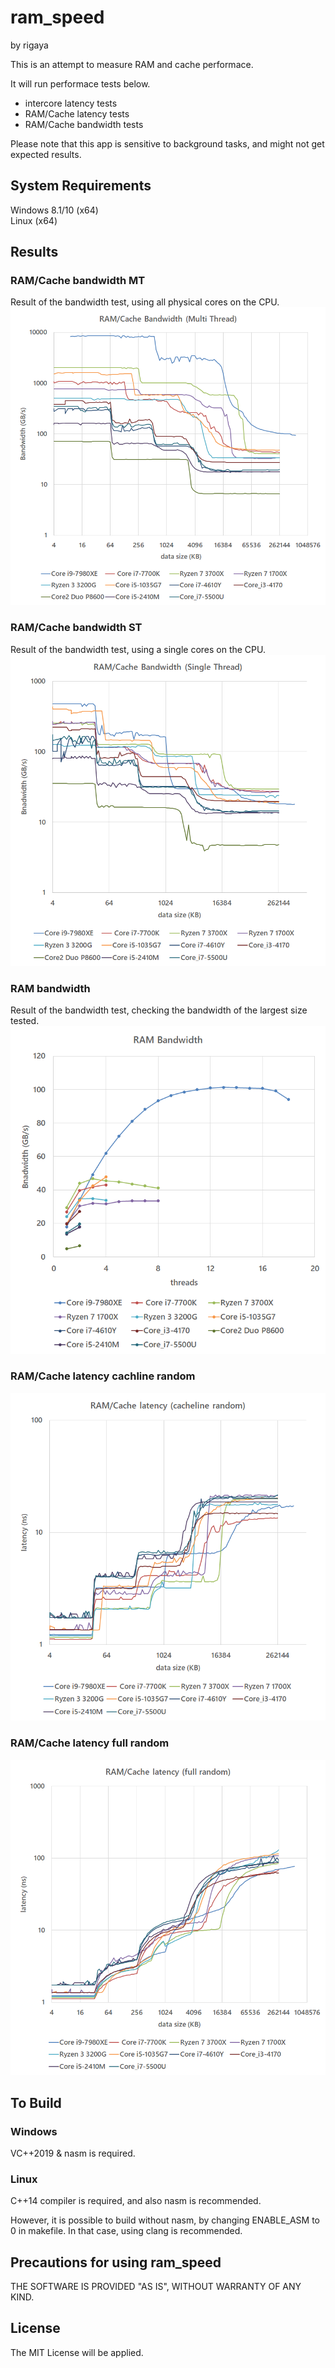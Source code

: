 
# ram_speed
by rigaya

This is an attempt to measure RAM and cache performace.

It will run performace tests below.
- intercore latency tests
- RAM/Cache latency tests
- RAM/Cache bandwidth tests 

Please note that this app is sensitive to background tasks, and might not get expected results.

## System Requirements
Windows 8.1/10 (x64)  
Linux (x64)  

## Results
### RAM/Cache bandwidth MT
Result of the bandwidth test, using all physical cores on the CPU.
![RAM/Cache bandwidth MT](results/ram_cache_bandwidth_MT.png) 

### RAM/Cache bandwidth ST
Result of the bandwidth test, using a single cores on the CPU.
![RAM/Cache bandwidth ST](results/ram_cache_bandwidth_ST.png) 

### RAM bandwidth
Result of the bandwidth test, checking the bandwidth of the largest size tested.
![RAM bandwidth](results/ram_bandwidth.png) 

### RAM/Cache latency cachline random
![RAM/Cache bandwidth](results/ram_cache_latency_cacheline_random.png) 

### RAM/Cache latency full random
![RAM/Cache bandwidth](results/ram_cache_latency_full_random.png)

## To Build
### Windows
VC++2019 & nasm is required.

### Linux
C++14 compiler is required, and also nasm is recommended.  

However, it is possible to build without nasm, by changing ENABLE_ASM to 0 in makefile. In that case, using clang is recommended. 

## Precautions for using ram_speed
THE SOFTWARE IS PROVIDED "AS IS", WITHOUT WARRANTY OF ANY KIND.  

## License
The MIT License will be applied. 